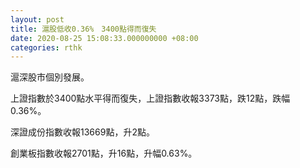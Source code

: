 ```yaml
---
layout: post
title: 滬股低收0.36%　3400點得而復失
date: 2020-08-25 15:08:33.000000000 +08:00
categories: rthk
---
```


滬深股市個別發展。

上證指數於3400點水平得而復失，上證指數收報3373點，跌12點，跌幅0.36%。

深證成份指數收報13669點，升2點。

創業板指數收報2701點，升16點，升幅0.63%。
